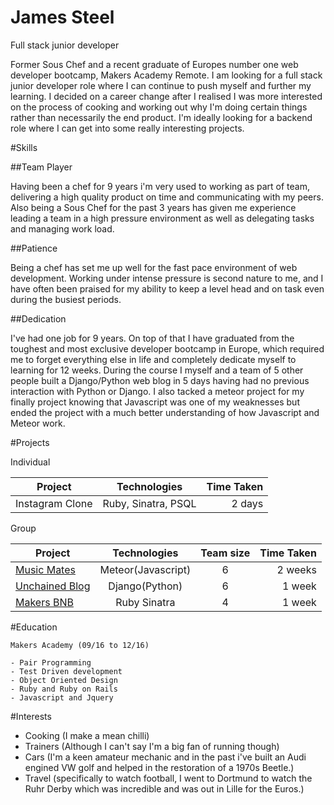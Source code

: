 # James Steel
Full stack junior developer

Former Sous Chef and a recent graduate of Europes number one web developer bootcamp, Makers Academy Remote. I am looking for a full stack junior developer role where I can continue to push myself and further my learning. I decided on a career change after I realised I was more interested on the process of cooking and working out why I'm doing certain things rather than necessarily the end product. I'm ideally looking for a backend role where I can get into some really interesting projects.


#Skills

##Team Player

Having been a chef for 9 years i'm very used to working as part of team, delivering a high quality product on time and communicating with my peers. Also being a Sous Chef for the past 3 years has given me experience leading a team in a high pressure environment as well as delegating tasks and managing work load.

##Patience

Being a chef has set me up well for the fast pace environment of web development. Working under intense pressure is second nature to me, and I have often been praised for my ability to keep a level head and on task even during the busiest periods.  

##Dedication

I've had one job for 9 years. On top of that I have graduated from the toughest and most exclusive developer bootcamp in Europe, which required me to forget everything else in life and completely dedicate myself to learning for 12 weeks. During the course I myself and a team of 5 other people built a Django/Python web blog in 5 days having had no previous interaction with Python or Django. I also tacked a meteor project for my finally project knowing that Javascript was one of my weaknesses but ended the project with a much better understanding of how Javascript and Meteor work.

#Projects

Individual

|Project        | Technologies      | Time Taken |
|-------------- |:-----------------:|-----------:|
|Instagram Clone| Ruby, Sinatra, PSQL | 2 days

Group

|Project       | Technologies      | Team size | Time Taken |
|--------------|:-----------------:|:---------:|-----------:|
|[Music Mates](https://github.com/Tomy8s/music_mates)   | Meteor(Javascript)|     6     | 2 weeks    |
|[Unchained Blog](https://github.com/Swinston88/unchained_blog)| Django(Python)    |     6     | 1 week     |
|[Makers BNB](https://github.com/James-SteelX/makersbnb)    | Ruby Sinatra      |     4     | 1 week     |

#Education
```
Makers Academy (09/16 to 12/16)

- Pair Programming
- Test Driven development
- Object Oriented Design
- Ruby and Ruby on Rails
- Javascript and Jquery
```

#Interests

* Cooking (I make a mean chilli)
* Trainers (Although I can't say I'm a big fan of running though)
* Cars (I'm a keen amateur mechanic and in the past i've built an Audi engined VW golf and helped in the restoration of a 1970s Beetle.)
* Travel (specifically to watch football, I went to Dortmund to watch the Ruhr Derby which was incredible and was out in Lille for the Euros.)
